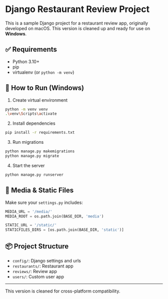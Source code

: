 # Django Restaurant Review Project

This is a sample Django project for a restaurant review app, originally developed on macOS. This version is cleaned up and ready for use on **Windows**.

## ✅ Requirements

- Python 3.10+
- pip
- virtualenv (or `python -m venv`)

## 🚀 How to Run (Windows)

1. Create virtual environment

```bash
python -m venv venv
.\venv\Scripts\activate
```

2. Install dependencies

```bash
pip install -r requirements.txt
```

3. Run migrations

```bash
python manage.py makemigrations
python manage.py migrate
```

4. Start the server

```bash
python manage.py runserver
```

## 📁 Media & Static Files

Make sure your `settings.py` includes:

```python
MEDIA_URL = '/media/'
MEDIA_ROOT = os.path.join(BASE_DIR, 'media')

STATIC_URL = '/static/'
STATICFILES_DIRS = [os.path.join(BASE_DIR, 'static')]
```

## 📦 Project Structure

- `config/`: Django settings and urls
- `restaurants/`: Restaurant app
- `reviews/`: Review app
- `users/`: Custom user app

---

This version is cleaned for cross-platform compatibility.
